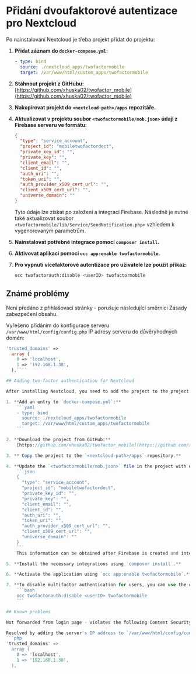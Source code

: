 # Přidání dvoufaktorové autentizace pro Nextcloud

Po nainstalování Nextcloud je třeba projekt přidat do projektu:

1. **Přidat záznam do `docker-compose.yml`:**
    ```yaml
    - type: bind
      source: ./nextcloud_apps/twofactormobile
      target: /var/www/html/custom_apps/twofactormobile
    ```

2. **Stáhnout projekt z GitHubu:**
    [https://github.com/xhuska02/twofactor_mobile](https://github.com/xhuska02/twofactor_mobile)

3. **Nakopírovat projekt do `<nextcloud-path>/apps` repozitáře.**

4. **Aktualizovat v projektu soubor `<twofactormobile/mob.json>` údaji z Firebase serveru ve formátu:**
    ```json
    {
      "type": "service_account",
      "project_id": "mobiletwofactordect",
      "private_key_id": "",
      "private_key": "",
      "client_email": "",
      "client_id": "",
      "auth_uri": "",
      "token_uri": "",
      "auth_provider_x509_cert_url": "",
      "client_x509_cert_url": "",
      "universe_domain": ""
    }
    ```
    Tyto údaje lze získat po založení a integraci Firebase. Následně je nutné také aktualizovat soubor `<twofactormobile/lib/Service/SendNotification.php>` vzhledem k vygenorovaným parametrům.

5. **Nainstalovat potřebné integrace pomocí `composer install`.**

6. **Aktivovat aplikaci pomocí `occ app:enable twofactormobile`.**

7. **Pro vypnutí vícefaktorové autentizace pro uživatele lze použít příkaz:**
    ```bash
    occ twofactorauth:disable <userID> twofactormobile
    ```

## Známé problémy

Není předáno z přihlašovací stránky - porušuje následující směrnici Zásady zabezpečení obsahu.

Vyřešeno přidáním do konfigurace serveru `/var/www/html/config/config.php` IP adresy serveru do důvěryhodných domén:
```php
'trusted_domains' => 
  array (
    0 => 'localhost',
    1 => '192.168.1.38',
  ),````

## Adding two-factor authentication for Nextcloud

After installing Nextcloud, you need to add the project to the project:

1. **Add an entry to `docker-compose.yml`:**
    ```yaml
    - type: bind
      source: ./nextcloud_apps/twofactormobile
      target: /var/www/html/custom_apps/twofactormobile
    ```

2. **Download the project from GitHub:**
    [https://github.com/xhuska02/twofactor_mobile](https://github.com/xhuska02/twofactor_mobile)

3. ** Copy the project to the `<nextcloud-path>/apps` repository.**

4. **Update the `<twofactormobile/mob.json>` file in the project with data from the Firebase server in the format:**
    ```json
    {
      "type": "service_account",
      "project_id": "mobiletwofactordect",
      "private_key_id": "",
      "private_key": "",
      "client_email": "",
      "client_id": "",
      "auth_uri": "",
      "token_uri": "",
      "auth_provider_x509_cert_url": "",
      "client_x509_cert_url": "",
      "universe_domain": ""
    }
    ```
    This information can be obtained after Firebase is created and integrated. Subsequently, you also need to update the `<twofactormobile/lib/Service/SendNotification.php>` file with respect to the generated parameters.

5. **Install the necessary integrations using `composer install`.**

6. **Activate the application using `occ app:enable twofactormobile`.**

7. **To disable multifactor authentication for users, you can use the command:**
    ```bash
    occ twofactorauth:disable <userID> twofactormobile
    ```

## Known problems

Not forwarded from login page - violates the following Content Security Policy directive.

Resolved by adding the server's IP address to `/var/www/html/config/config.php` in the server configuration to trusted domains:
```php
'trusted_domains' => 
  array (
    0 => 'localhost',
    1 => '192.168.1.38',
  ),
